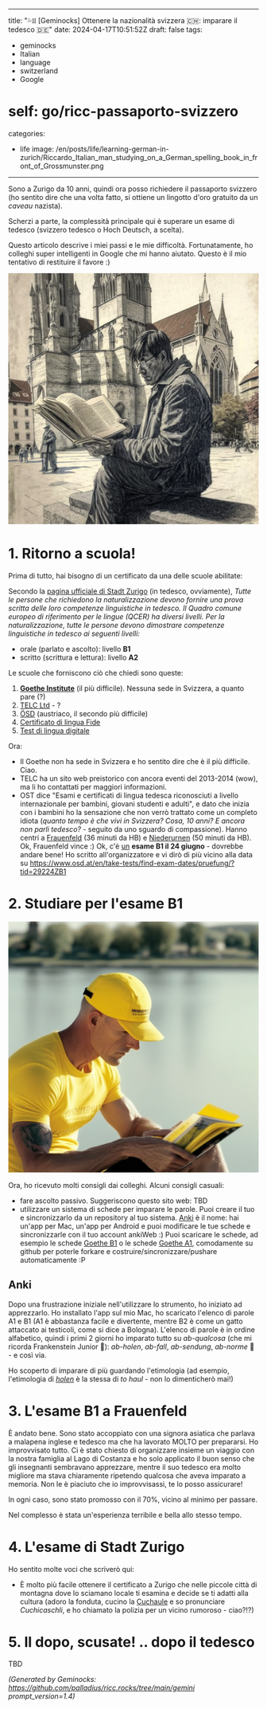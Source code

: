 <!-- Generated by Geminock vVER . cache_key='717322ce2a83ae5806db6e526b41eba800c9f4133787ebe1dd19c6a14159b6d4-it.yaml' --> 
---
title: "💦♊ [Geminocks] Ottenere la nazionalità svizzera 🇨🇭: imparare il tedesco 🇩🇪"
date: 2024-04-17T10:51:52Z
draft: false
tags:
- geminocks
- Italian
- language
- switzerland
- Google
# self: go/ricc-passaporto-svizzero
categories:
- life
image: /en/posts/life/learning-german-in-zurich/Riccardo_Italian_man_studying_on_a_German_spelling_book_in_front_of_Grossmunster.png
---

Sono a Zurigo da 10 anni, quindi ora posso richiedere il passaporto svizzero (ho sentito dire che una volta fatto, si ottiene un lingotto d'oro gratuito da un *caveau* nazista).

Scherzi a parte, la complessità principale qui è superare un esame di tedesco (svizzero tedesco o Hoch Deutsch, a scelta).

Questo articolo descrive i miei passi e le mie difficoltà. Fortunatamente, ho colleghi super intelligenti in Google che mi hanno aiutato. Questo è il mio tentativo di restituire il favore :)

![image](Riccardo_Italian_man_studying_on_a_German_spelling_book_in_front_of_Grossmunster.png)

<!--more-->


# 1. Ritorno a scuola!

Prima di tutto, hai bisogno di un certificato da una delle scuole abilitate:

Secondo la [pagina ufficiale di Stadt Zurigo](https://www.stadt-zuerich.ch/portal/de/index/politik_u_recht/einbuergerungen/kenntnisse/sprachlicheanforderungen.html) (in tedesco, ovviamente), *Tutte le persone che richiedono la naturalizzazione devono fornire una prova scritta delle loro competenze linguistiche in tedesco. Il Quadro comune europeo di riferimento per le lingue (QCER) ha diversi livelli. Per la naturalizzazione, tutte le persone devono dimostrare competenze linguistiche in tedesco ai seguenti livelli:*

* orale (parlato e ascolto): livello **B1**
* scritto (scrittura e lettura): livello **A2**

Le scuole che forniscono ciò che chiedi sono queste:

1. [**Goethe Institute**](http://www.goethe.de/lrn/prj/pba/bes/gzb/deindex.html) (il più difficile). Nessuna sede in Svizzera, a quanto pare (?)
2. [TELC Ltd](https://www.telc.net/#section-0) - ?
3. [ÖSD](http://www.osd.at/) (austriaco, il secondo più difficile)
4. [Certificato di lingua Fide](http://www.fide-service.ch/)
5. [Test di lingua digitale](https://www.digitalersprachtest.ch/)

Ora:
* Il Goethe non ha sede in Svizzera e ho sentito dire che è il più difficile. Ciao.
* TELC ha un sito web preistorico con ancora eventi del 2013-2014 (wow), ma li ho contattati per maggiori informazioni.
* OST dice "Esami e certificati di lingua tedesca riconosciuti a livello internazionale per bambini, giovani studenti e adulti", e dato che inizia con i bambini ho la sensazione che non verrò trattato come un completo idiota (*quanto tempo è che vivi in Svizzera? Cosa, 10 anni? E ancora non parli tedesco?* - seguito da uno sguardo di compassione). Hanno centri a [Frauenfeld](https://www.google.com/maps/dir/Zurich+HB,+Bahnhofplatz,+Zurigo,+Svizzera/Frauenfeld,+Svizzera/@47.550191,8.9002971,13.83z/data=!4m14!4m13!1m5!1m1!1s0x47900a08cc0e6e41:0xf5c698b65f8c52a7!2m2!1d8.5403226!2d47.3778579!1m5!1m1!1s0x479a922b7ac416d5:0xabd5ea8c4a738dc7!2m2!1d8.8987541!2d47.5535997!3e3) (36 minuti da HB) e [Niederurnen](https://www.google.com/maps/dir/Zurich+HB,+Bahnhofplatz,+Zurigo,+Svizzera/8867+Niederurnen,+Svizzera/@47.1837248,8.744133,11.39z/data=!4m14!4m13!1m5!1m1!1s0x47900a08cc0e6e41:0xf5c698b65f8c52a7!2m2!1d8.5403226!2d47.3778579!1m5!1m1!1s0x479acd0b21f91dfd:0x6eb928b1714053f3!2m2!1d9.0531505!2d47.125507!3e3) (50 minuti da HB). Ok, Frauenfeld vince :) Ok, c'è [un](https://www.osd.at/en/take-tests/find-exam-dates/?country=167&tests=00001100000&land=null&stadt=Frauenfeld&datefrom=01.06.2023&dateto=31.08.2023&centernr=null) **esame B1 il 24 giugno** - dovrebbe andare bene! Ho scritto all'organizzatore e vi dirò di più vicino alla data su https://www.osd.at/en/take-tests/find-exam-dates/pruefung/?tid=29224ZB1

# 2. Studiare per l'esame B1

![image](man-in-yellow-studies-by-lake-zurich.png)

Ora, ho ricevuto molti consigli dai colleghi. Alcuni consigli casuali:

* fare ascolto passivo. Suggeriscono questo sito web: TBD
* utilizzare un sistema di schede per imparare le parole. Puoi creare il tuo e sincronizzarlo da un repository al tuo sistema. [Anki](https://apps.ankiweb.net/) è il nome: hai un'app per Mac, un'app per Android e puoi modificare le tue schede e sincronizzarle con il tuo account ankiWeb :) Puoi scaricare le schede, ad esempio le schede [Goethe B1](https://ankiweb.net/shared/info/1586166030) o le schede [Goethe A1](https://ankiweb.net/shared/info/1386119660), comodamente su github per poterle forkare e costruire/sincronizzare/pushare automaticamente :P

## Anki

Dopo una frustrazione iniziale nell'utilizzare lo strumento, ho iniziato ad apprezzarlo. Ho installato l'app sul mio Mac, ho scaricato l'elenco di parole A1 e B1 (A1 è abbastanza facile e divertente, mentre B2 è come un gatto attaccato ai testicoli, come si dice a Bologna). L'elenco di parole è in ordine alfabetico, quindi i primi 2 giorni ho imparato tutto su *ab-qualcosa* (che mi ricorda Frankenstein Junior 😬): *ab-holen*, *ab-fall*, *ab-sendung*, *ab-norme* 🧌 - e così via.

Ho scoperto di imparare di più guardando l'etimologia (ad esempio, l'etimologia di [*holen*](https://en.wiktionary.org/wiki/holen#German) è la stessa di *to haul* - non lo dimenticherò mai!)

# 3. L'esame B1 a Frauenfeld

È andato bene. Sono stato accoppiato con una signora asiatica che parlava a malapena inglese e tedesco ma che ha lavorato MOLTO per prepararsi.
Ho improvvisato tutto. Ci è stato chiesto di organizzare insieme un viaggio con la nostra famiglia al Lago di Costanza
e ho solo applicato il buon senso che gli insegnanti sembravano apprezzare, mentre il suo tedesco era molto migliore ma stava chiaramente ripetendo qualcosa che aveva imparato a memoria. Non le è piaciuto che io improvvisassi, te lo posso assicurare!

In ogni caso, sono stato promosso con il 70%, vicino al minimo per passare.

Nel complesso è stata un'esperienza terribile e bella allo stesso tempo.

# 4. L'esame di Stadt Zurigo

Ho sentito molte voci che scriverò qui:

* È molto più facile ottenere il certificato a Zurigo che nelle piccole città di montagna dove lo sciamano locale ti esamina e decide se ti adatti alla cultura (adoro la fonduta, cucino la [Cuchaule](https://cookidoo.ch/recipes/recipe/fr-CH/r434981) e so pronunciare *Cuchicaschli*, e ho chiamato la polizia per un vicino rumoroso - ciao?!?)

# 5. Il dopo, scusate! .. dopo il tedesco

TBD


*(Generated by Geminocks: https://github.com/palladius/ricc.rocks/tree/main/gemini prompt_version=1.4)*